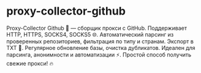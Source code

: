 # proxy-collector-github
Proxy-Сollector Github 🚀 — сборщик прокси с GitHub. 
Поддерживает HTTP, HTTPS, SOCKS4, SOCKS5 🌐. 
Автоматический парсинг из проверенных репозиториев, фильтрация по типу и странам. 
Экспорт в TXT 📁. 
Регулярное обновление базы, очистка дубликатов. Идеален для парсинга, анонимности и автоматизации ⚡. 
Простой способ получить свежие прокси! 🔥
